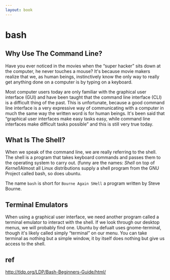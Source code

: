```yaml
---
layout: book
---
```

# bash
## Why Use The Command Line?
Have you ever noticed in the movies when the “super hacker” sits down at
the computer, he never touches a mouse? It's because movie makers realize that
we, as human beings, instinctively know the only way to really get anything
done on a computer is by typing on a keyboard.

Most computer users today are only familiar with the graphical user interface
(GUI) and have been taught that the command line interface (CLI) is a
difficult thing of the past. This is unfortunate, because a good command line
interface is a very expressive way of communicating with a computer in much
the same way the written word is for human beings. It's been said that
“graphical user interfaces make easy tasks easy, while command line interfaces
make difficult tasks possible” and this is still very true today.

## What Is The Shell?  
When we speak of the command line, we are really referring to the shell. The
shell is a program that takes keyboard commands and passes them to the
operating system to carry out. (funny are the names: _Shell_ on top of
_Kernel_)Almost all Linux distributions supply a shell program from the GNU
Project called bash, so does ubuntu. 

The name `bash` is short for `Bourne Again SHell` a program written by Steve
Bourne.  

## Terminal Emulators
When using a graphical user interface, we need another program called a
terminal emulator to interact with the shell. If we look through our desktop
menus, we will probably find one. Ubuntu by defualt uses 
gnome-terminal, though it's likely called simply “terminal” on our menu. 
You can take terminal as nothing but a simple window, it by itself does
nothing but give us access to the shell. 

## ref 
<http://tldp.org/LDP/Bash-Beginners-Guide/html/>


